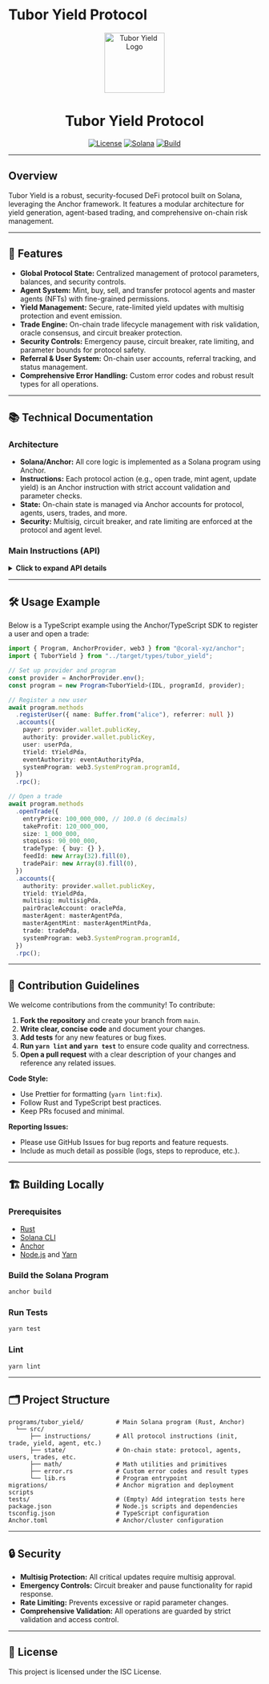 # Tubor Yield Protocol

<p align="center">
  <img src="https://user-images.githubusercontent.com/placeholder/tubor_yield_logo.png" width="120" alt="Tubor Yield Logo"/>
</p>

<h1 align="center">Tubor Yield Protocol</h1>

<p align="center">
  <a href="LICENSE"><img src="https://img.shields.io/badge/License-ISC-blue.svg" alt="License"></a>
  <a href="https://solana.com/"><img src="https://img.shields.io/badge/Solana-Anchor-blueviolet" alt="Solana"></a>
  <a href="#"><img src="https://img.shields.io/badge/build-anchor-green" alt="Build"></a>
</p>

---

## Overview

Tubor Yield is a robust, security-focused DeFi protocol built on Solana, leveraging the Anchor framework. It features a modular architecture for yield generation, agent-based trading, and comprehensive on-chain risk management.

---

## 🚀 Features

- **Global Protocol State:** Centralized management of protocol parameters, balances, and security controls.
- **Agent System:** Mint, buy, sell, and transfer protocol agents and master agents (NFTs) with fine-grained permissions.
- **Yield Management:** Secure, rate-limited yield updates with multisig protection and event emission.
- **Trade Engine:** On-chain trade lifecycle management with risk validation, oracle consensus, and circuit breaker protection.
- **Security Controls:** Emergency pause, circuit breaker, rate limiting, and parameter bounds for protocol safety.
- **Referral & User System:** On-chain user accounts, referral tracking, and status management.
- **Comprehensive Error Handling:** Custom error codes and robust result types for all operations.

---

## 📚 Technical Documentation

### Architecture

- **Solana/Anchor:** All core logic is implemented as a Solana program using Anchor.
- **Instructions:** Each protocol action (e.g., open trade, mint agent, update yield) is an Anchor instruction with strict account validation and parameter checks.
- **State:** On-chain state is managed via Anchor accounts for protocol, agents, users, trades, and more.
- **Security:** Multisig, circuit breaker, and rate limiting are enforced at the protocol and agent level.

### Main Instructions (API)

<details>
<summary><strong>Click to expand API details</strong></summary>

#### 1. `init`
Initialize the protocol, multisig, and authority accounts.
- **Params:** `InitParams { min_signatures, allow_agent_deploy, allow_agent_buy, allow_agent_sell, allow_withdraw_yield, buy_tax, sell_tax, max_tax_percentage, ref_earn_percentage, supported_mint, ... }`
- **Accounts:** Upgrade authority, multisig PDA, protocol state PDA, transfer authority PDA, supported mint, etc.

#### 2. `register_user`
Register a new user, optionally with a referrer.
- **Params:** `RegisterUserParams { name: [u8; 15], referrer: Option<Pubkey> }`
- **Accounts:** payer, authority, user PDA, (optional) referrer, referral registry, referral link, t_yield, event authority, system program.

#### 3. `mint_master_agent`
Mint a new master agent NFT (requires multisig).
- **Params:** `MintMasterAgentParams { name, symbol, uri, seller_fee_basis_points, price, w_yield, max_supply, trading_status, auto_relist }`
- **Accounts:** payer, multisig, master agent PDA, mint, t_yield, transfer authority, Metaplex metadata, etc.

#### 4. `mint_agent`
Mint a new agent NFT under a master agent (requires multisig).
- **Params:** `MintAgentParams { name, symbol, uri, seller_fee_basis_points }`
- **Accounts:** payer, multisig, t_yield, transfer authority, mint, metadata, master agent, agent, token account, etc.

#### 5. `buy_agent`
Buy an agent NFT from a master agent.
- **Params:** None (all info from accounts)
- **Accounts:** authority, user, agent, master agent, t_yield, transfer authority, y_mint, token accounts, event authority, etc.

#### 6. `open_trade`
Open a new trade.
- **Params:** `OpenTradeParams { entry_price, take_profit, size, stop_loss, trade_type, feed_id, trade_pair }`
- **Accounts:** authority, t_yield, multisig, oracle, twap, master agent, master agent mint, trade, system program.

#### 7. `update_yield`
Update a master agent’s yield rate (requires multisig).
- **Params:** `UpdateYieldParams { new_yield_rate }`
- **Accounts:** authority, multisig, t_yield, master agent, master agent mint, system program, event authority.

#### 8. `update_trade`
Update a trade’s status based on current price (can be called by anyone).
- **Params:** None
- **Accounts:** authority, t_yield, oracle, twap, trade, master agent, event authority, system program.

#### 9. `update_protocol_config`
Update protocol configuration (requires multisig).
- **Params:** `UpdateProtocolConfigParams { buy_tax, sell_tax, max_tax_percentage, allow_agent_deploy, ... }`
- **Accounts:** admin, multisig, t_yield, system program, event authority.

#### 10. `pause_protocol` / `unpause_protocol`
Pause or unpause the protocol (requires multisig).
- **Params:** None
- **Accounts:** admin, multisig, t_yield.

#### 11. `claim_referral_rewards`, `withdraw_yield`, `ban_user`, etc.
See the `instructions/` directory for full details.

</details>

---

## 🛠️ Usage Example

Below is a TypeScript example using the Anchor/TypeScript SDK to register a user and open a trade:

```typescript
import { Program, AnchorProvider, web3 } from "@coral-xyz/anchor";
import { TuborYield } from "../target/types/tubor_yield";

// Set up provider and program
const provider = AnchorProvider.env();
const program = new Program<TuborYield>(IDL, programId, provider);

// Register a new user
await program.methods
  .registerUser({ name: Buffer.from("alice"), referrer: null })
  .accounts({
    payer: provider.wallet.publicKey,
    authority: provider.wallet.publicKey,
    user: userPda,
    tYield: tYieldPda,
    eventAuthority: eventAuthorityPda,
    systemProgram: web3.SystemProgram.programId,
  })
  .rpc();

// Open a trade
await program.methods
  .openTrade({
    entryPrice: 100_000_000, // 100.0 (6 decimals)
    takeProfit: 120_000_000,
    size: 1_000_000,
    stopLoss: 90_000_000,
    tradeType: { buy: {} },
    feedId: new Array(32).fill(0),
    tradePair: new Array(8).fill(0),
  })
  .accounts({
    authority: provider.wallet.publicKey,
    tYield: tYieldPda,
    multisig: multisigPda,
    pairOracleAccount: oraclePda,
    masterAgent: masterAgentPda,
    masterAgentMint: masterAgentMintPda,
    trade: tradePda,
    systemProgram: web3.SystemProgram.programId,
  })
  .rpc();
```

---

## 🤝 Contribution Guidelines

We welcome contributions from the community! To contribute:

1. **Fork the repository** and create your branch from `main`.
2. **Write clear, concise code** and document your changes.
3. **Add tests** for any new features or bug fixes.
4. **Run `yarn lint` and `yarn test`** to ensure code quality and correctness.
5. **Open a pull request** with a clear description of your changes and reference any related issues.

**Code Style:**
- Use Prettier for formatting (`yarn lint:fix`).
- Follow Rust and TypeScript best practices.
- Keep PRs focused and minimal.

**Reporting Issues:**
- Please use GitHub Issues for bug reports and feature requests.
- Include as much detail as possible (logs, steps to reproduce, etc.).

---

## 🏗️ Building Locally

### Prerequisites

- [Rust](https://www.rust-lang.org/tools/install)
- [Solana CLI](https://docs.solana.com/cli/install-solana-cli-tools)
- [Anchor](https://book.anchor-lang.com/getting_started/installation.html)
- [Node.js](https://nodejs.org/) and [Yarn](https://yarnpkg.com/)

### Build the Solana Program

```sh
anchor build
```

### Run Tests

```sh
yarn test
```

### Lint

```sh
yarn lint
```

---

## 🗂️ Project Structure

```
programs/tubor_yield/         # Main Solana program (Rust, Anchor)
  └── src/
      ├── instructions/       # All protocol instructions (init, trade, yield, agent, etc.)
      ├── state/              # On-chain state: protocol, agents, users, trades, etc.
      ├── math/               # Math utilities and primitives
      ├── error.rs            # Custom error codes and result types
      └── lib.rs              # Program entrypoint
migrations/                   # Anchor migration and deployment scripts
tests/                        # (Empty) Add integration tests here
package.json                  # Node.js scripts and dependencies
tsconfig.json                 # TypeScript configuration
Anchor.toml                   # Anchor/cluster configuration
```

---

## 🔒 Security

- **Multisig Protection:** All critical updates require multisig approval.
- **Emergency Controls:** Circuit breaker and pause functionality for rapid response.
- **Rate Limiting:** Prevents excessive or rapid parameter changes.
- **Comprehensive Validation:** All operations are guarded by strict validation and access control.

---

## 📄 License

This project is licensed under the ISC License. 
